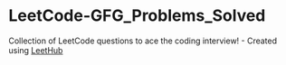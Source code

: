 # LeetCode-GFG_Problems_Solved
Collection of LeetCode questions to ace the coding interview! - Created using [LeetHub](https://github.com/QasimWani/LeetHub)
